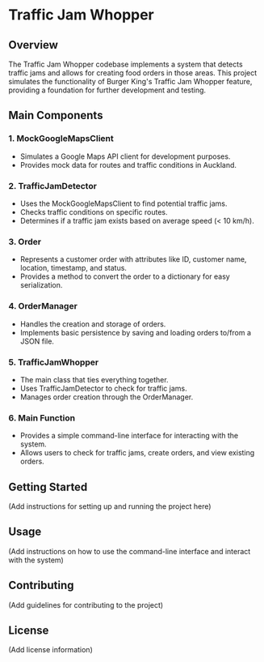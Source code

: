 # Traffic Jam Whopper

## Overview

The Traffic Jam Whopper codebase implements a system that detects traffic jams and allows for creating food orders in those areas. This project simulates the functionality of Burger King's Traffic Jam Whopper feature, providing a foundation for further development and testing.

## Main Components

### 1. MockGoogleMapsClient

- Simulates a Google Maps API client for development purposes.
- Provides mock data for routes and traffic conditions in Auckland.

### 2. TrafficJamDetector

- Uses the MockGoogleMapsClient to find potential traffic jams.
- Checks traffic conditions on specific routes.
- Determines if a traffic jam exists based on average speed (< 10 km/h).

### 3. Order

- Represents a customer order with attributes like ID, customer name, location, timestamp, and status.
- Provides a method to convert the order to a dictionary for easy serialization.

### 4. OrderManager

- Handles the creation and storage of orders.
- Implements basic persistence by saving and loading orders to/from a JSON file.

### 5. TrafficJamWhopper

- The main class that ties everything together.
- Uses TrafficJamDetector to check for traffic jams.
- Manages order creation through the OrderManager.

### 6. Main Function

- Provides a simple command-line interface for interacting with the system.
- Allows users to check for traffic jams, create orders, and view existing orders.

## Getting Started

(Add instructions for setting up and running the project here)

## Usage

(Add instructions on how to use the command-line interface and interact with the system)

## Contributing

(Add guidelines for contributing to the project)

## License

(Add license information)